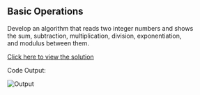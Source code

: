 ## Basic Operations

Develop an algorithm that reads two integer numbers and shows<br>the sum, subtraction, multiplication, division, exponentiation,<br> and modulus between them.

[Click here to view the solution]()

Code Output:

![Output]()
